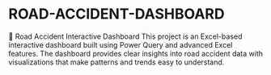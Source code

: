 # ROAD-ACCIDENT-DASHBOARD
🚦 Road Accident Interactive Dashboard  This project is an Excel-based interactive dashboard built using Power Query and advanced Excel features. The dashboard provides clear insights into road accident data with visualizations that make patterns and trends easy to understand.
